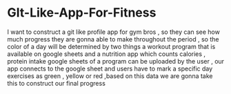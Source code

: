 # GIt-Like-App-For-Fitness
I want to construct a git like profile app for gym bros , so they can see how much progress they are gonna able to make throughout the period , so the color of a day will be determined by two things a workout program that is available on google sheets and a nutrition app which counts calories , protein intake google sheets of a program can be uploaded by the user , our app connects to the google sheet and users have to mark a specific day exercises as green , yellow or red ,based on this data we are gonna take this to construct our final progress 


